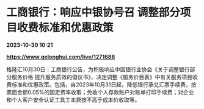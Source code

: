 # 工商银行：响应中银协号召 调整部分项目收费标准和优惠政策

**2023-10-30 10:21**

**https://www.gelonghui.com/live/1271688**

格隆汇10月30日｜工商银行公告，为积极响应中国银行业协会《关于调整银行部分服务价格 提升服务质效的倡议书》，决定调整《服务价目表》中有关服务项目收费标准和优惠政策。包括，自2023年10月31日起，降低银行承兑汇票手续费，按票面金额0.05%的固定费率收取；免收个人存款账户对账单打印手续费；对企业和个人客户安全认证工具工本费按不高于成本价收取等。